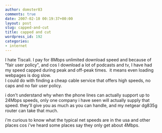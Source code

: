 ```yaml
---
author: domster83
comments: true
date: 2007-02-10 00:19:37+00:00
layout: post
slug: capped-and-cut
title: capped and cut
wordpress_id: 192
categories:
- internet
---
```


I hate Tiscali. I pay for 8Mbps unlimited download speed and because of "fair user policy", and cos I download a lot of podcasts and tv, I have had my speed capped during peak and off-peak times.  it means even loading webpages is dog slow.  
I could do with finding a cheap cable service that offers high speeds, no caps and no fair user policy.  

i don't understand why when the phone lines can actually support up to 24Mbps speeds, only one company i have seen will actually supply that speed. they'll give you as much as you can handle, and my netgear dg835g router can take that much.  

i'm curious to know what the typical net speeds are in the usa and other places cos i've heard some places say they only get about 4Mbps. 
